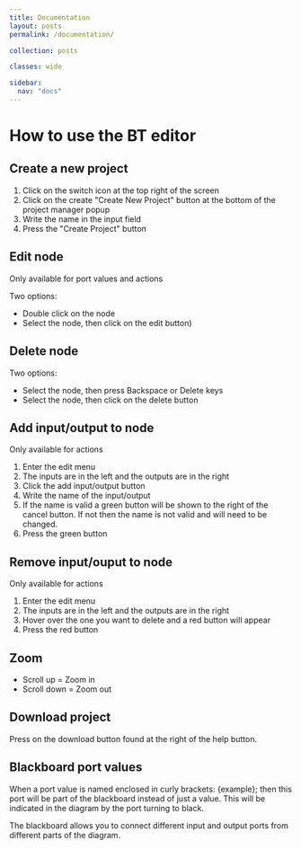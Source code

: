 ```yaml
---
title: Documentation
layout: posts
permalink: /documentation/

collection: posts

classes: wide

sidebar:
  nav: "docs"
---
```


# How to use the BT editor

## Create a new project

1. Click on the switch icon at the top right of the screen
2. Click on the create "Create New Project" button at the bottom of the project manager popup
3. Write the name in the input field
4. Press the "Create Project" button

## Edit node

Only available for port values and actions

Two options:

- Double click on the node
- Select the node, then click on the edit button)

## Delete node

Two options:

- Select the node, then press Backspace or Delete keys
- Select the node, then click on the delete button

## Add input/output to node

Only available for actions

1. Enter the edit menu
2. The inputs are in the left and the outputs are in the right
3. Click the add input/output button
4. Write the name of the input/output
5. If the name is valid a green button will be shown to the right of the cancel button. If not then the name is not valid and will need to be changed.
6. Press the green button

## Remove input/ouput to node

Only available for actions

1. Enter the edit menu
2. The inputs are in the left and the outputs are in the right
3. Hover over the one you want to delete and a red button will appear
4. Press the red button

## Zoom

- Scroll up = Zoom in
- Scroll down = Zoom out

## Download project

Press on the download button found at the right of the help button.

## Blackboard port values

When a port value is named enclosed in curly brackets: {example}; then this port will be part of the blackboard instead of just a value.
This will be indicated in the diagram by the port turning to black.

The blackboard allows you to connect different input and output ports from different parts of the diagram.
